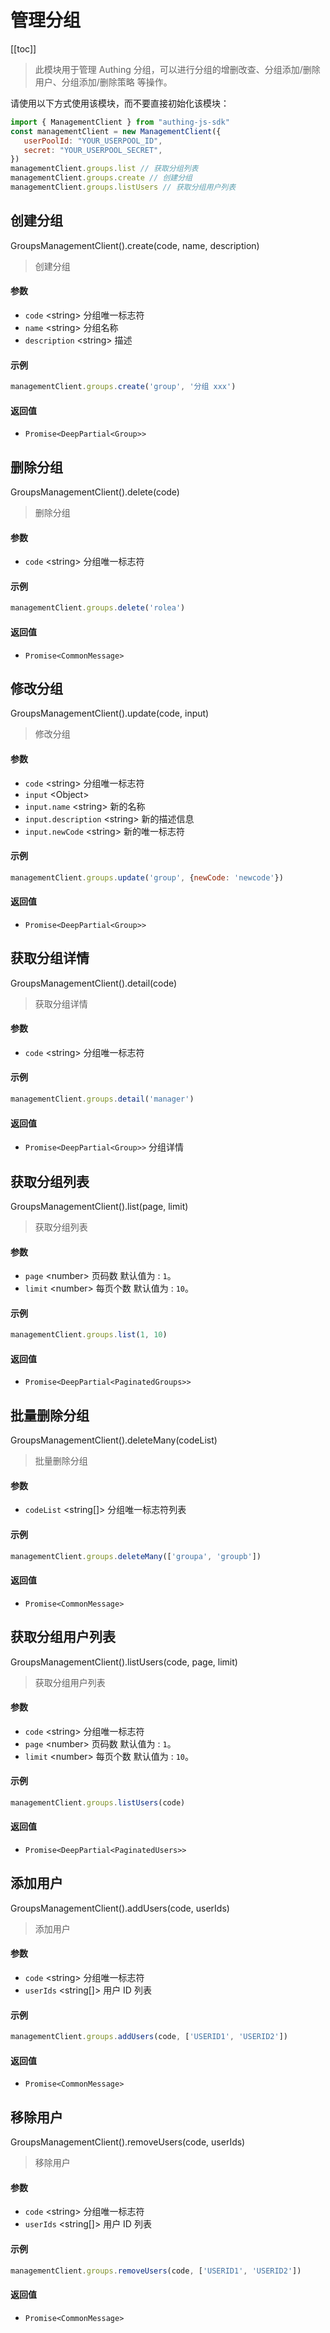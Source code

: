 
# 管理分组

[[toc]]

> 此模块用于管理 Authing 分组，可以进行分组的增删改查、分组添加/删除用户、分组添加/删除策略 等操作。



请使用以下方式使用该模块，而不要直接初始化该模块：
```javascript
import { ManagementClient } from "authing-js-sdk"
const managementClient = new ManagementClient({
   userPoolId: "YOUR_USERPOOL_ID",
   secret: "YOUR_USERPOOL_SECRET",
})
managementClient.groups.list // 获取分组列表
managementClient.groups.create // 创建分组
managementClient.groups.listUsers // 获取分组用户列表
```




## 创建分组

GroupsManagementClient().create(code, name, description)

> 创建分组


#### 参数

- `code` \<string\> 分组唯一标志符 
- `name` \<string\> 分组名称 
- `description` \<string\> 描述 

#### 示例

```javascript
managementClient.groups.create('group', '分组 xxx')
```

#### 返回值

-  `Promise<DeepPartial<Group>>` 


      

## 删除分组

GroupsManagementClient().delete(code)

> 删除分组


#### 参数

- `code` \<string\> 分组唯一标志符 

#### 示例

```javascript
managementClient.groups.delete('rolea')
```

#### 返回值

-  `Promise<CommonMessage>` 


      

## 修改分组

GroupsManagementClient().update(code, input)

> 修改分组


#### 参数

- `code` \<string\> 分组唯一标志符 
- `input` \<Object\>  
- `input.name` \<string\> 新的名称 
- `input.description` \<string\> 新的描述信息 
- `input.newCode` \<string\> 新的唯一标志符 

#### 示例

```javascript
managementClient.groups.update('group', {newCode: 'newcode'})
```

#### 返回值

-  `Promise<DeepPartial<Group>>` 


      

## 获取分组详情

GroupsManagementClient().detail(code)

> 获取分组详情


#### 参数

- `code` \<string\> 分组唯一标志符 

#### 示例

```javascript
managementClient.groups.detail('manager')
```

#### 返回值

-  `Promise<DeepPartial<Group>>` 分组详情


      

## 获取分组列表

GroupsManagementClient().list(page, limit)

> 获取分组列表


#### 参数

- `page` \<number\> 页码数 默认值为 : `1`。
- `limit` \<number\> 每页个数 默认值为 : `10`。

#### 示例

```javascript
managementClient.groups.list(1, 10)
```

#### 返回值

-  `Promise<DeepPartial<PaginatedGroups>>` 


      

## 批量删除分组

GroupsManagementClient().deleteMany(codeList)

> 批量删除分组


#### 参数

- `codeList` \<string[]\> 分组唯一标志符列表 

#### 示例

```javascript
managementClient.groups.deleteMany(['groupa', 'groupb'])
```

#### 返回值

-  `Promise<CommonMessage>` 


      

## 获取分组用户列表

GroupsManagementClient().listUsers(code, page, limit)

> 获取分组用户列表


#### 参数

- `code` \<string\> 分组唯一标志符 
- `page` \<number\> 页码数 默认值为 : `1`。
- `limit` \<number\> 每页个数 默认值为 : `10`。

#### 示例

```javascript
managementClient.groups.listUsers(code)
```

#### 返回值

-  `Promise<DeepPartial<PaginatedUsers>>` 


      

## 添加用户

GroupsManagementClient().addUsers(code, userIds)

> 添加用户


#### 参数

- `code` \<string\> 分组唯一标志符 
- `userIds` \<string[]\> 用户 ID 列表 

#### 示例

```javascript
managementClient.groups.addUsers(code, ['USERID1', 'USERID2'])
```

#### 返回值

-  `Promise<CommonMessage>` 


      

## 移除用户

GroupsManagementClient().removeUsers(code, userIds)

> 移除用户


#### 参数

- `code` \<string\> 分组唯一标志符 
- `userIds` \<string[]\> 用户 ID 列表 

#### 示例

```javascript
managementClient.groups.removeUsers(code, ['USERID1', 'USERID2'])
```

#### 返回值

-  `Promise<CommonMessage>` 


      